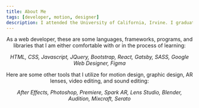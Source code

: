 ```yaml
---
title: About Me
tags: [developer, motion, designer]
description: I attended the University of California, Irvine. I graduated with a B.S. in Electrical Engineering in 2017 and completed a coding bootcamp in 2018. I currently work as a Motion Designer and Web Developer for Unfold Agency. I have a diverse set of skills, with the ability to create websites, program apps, develop AR lens filter for Instagram and Snapchat, animate text on video, create video cut-downs and edits, and edit audio. I am always willing to learn and expand on my ever growing skillset.
---
```


<p style="text-align:center;">
As a web developer, these are some languages, frameworks, programs, and libraries that I am either comfortable with or in the process of learning:
<br/>
<p style="text-align:center; font-style:italic;">HTML, CSS, Javascript, JQuery, Bootstrap, React, Gatsby, SASS, Google Web Designer, Figma</p>
</p>

<p style="text-align:center;">
Here are some other tools that I utilize for motion design, graphic design, AR lenses, video editing, and sound editing:
<br/>
<p style="text-align:center; font-style:italic;">After Effects, Photoshop, Premiere, Spark AR, Lens Studio, Blender, Audition, Mixcraft, Serato</p>
</p>